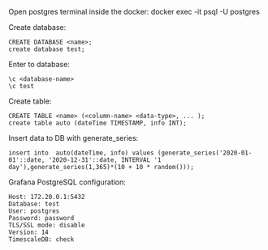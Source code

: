 Open postgres terminal inside the docker:
    docker exec -it <dockerID> psql -U postgres

Create database:

    CREATE DATABASE <name>;
    create database test;

Enter to database:

    \c <database-name>
    \c test

Create table:

    CREATE TABLE <name> (<column-name> <data-type>, ... );
    create table auto (dateTime TIMESTAMP, info INT);

Insert data to DB with generate_series:

    insert into  auto(dateTime, info) values (generate_series('2020-01-01'::date, '2020-12-31'::date, INTERVAL '1 day'),generate_series(1,365)*(10 + 10 * random()));


Grafana PostgreSQL configuration:

    Host: 172.20.0.1:5432
    Database: test
    User: postgres
    Password: password
    TLS/SSL mode: disable
    Version: 14
    TimescaleDB: check